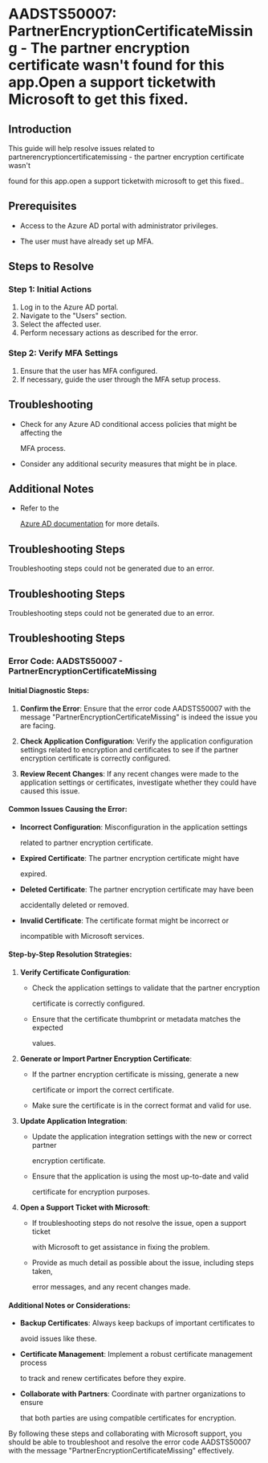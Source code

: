 
# AADSTS50007: PartnerEncryptionCertificateMissing - The partner encryption certificate wasn't found for this app.Open a support ticketwith Microsoft to get this fixed.


## Introduction

This guide will help resolve issues related to
partnerencryptioncertificatemissing - the partner encryption certificate wasn't

found for this app.open a support ticketwith microsoft to get this fixed..


## Prerequisites


* Access to the Azure AD portal with administrator privileges.

* The user must have already set up MFA.


## Steps to Resolve


### Step 1: Initial Actions

1. Log in to the Azure AD portal.
2. Navigate to the "Users" section.
3. Select the affected user.
4. Perform necessary actions as described for the error.


### Step 2: Verify MFA Settings

1. Ensure that the user has MFA configured.
2. If necessary, guide the user through the MFA setup process.


## Troubleshooting


* Check for any Azure AD conditional access policies that might be affecting the

  MFA process.

* Consider any additional security measures that might be in place.


## Additional Notes


* Refer to the

  [Azure AD 
documentation](https://learn.microsoft.com/en-us/azure/active-directory/)
  for more details.


## Troubleshooting Steps

Troubleshooting steps could not be generated due to an error.


## Troubleshooting Steps

Troubleshooting steps could not be generated due to an error.


## Troubleshooting Steps


### Error Code: AADSTS50007 - PartnerEncryptionCertificateMissing


#### Initial Diagnostic Steps:

1. **Confirm the Error**: Ensure that the error code AADSTS50007 with the
   message "PartnerEncryptionCertificateMissing" is indeed the issue you are
   facing.

2. **Check Application Configuration**: Verify the application configuration
   settings related to encryption and certificates to see if the partner
   encryption certificate is correctly configured.

3. **Review Recent Changes**: If any recent changes were made to the application
   settings or certificates, investigate whether they could have caused this
   issue.


#### Common Issues Causing the Error:


* **Incorrect Configuration**: Misconfiguration in the application settings

  related to partner encryption certificate.

* **Expired Certificate**: The partner encryption certificate might have

  expired.

* **Deleted Certificate**: The partner encryption certificate may have been

  accidentally deleted or removed.

* **Invalid Certificate**: The certificate format might be incorrect or

  incompatible with Microsoft services.


#### Step-by-Step Resolution Strategies:

1. **Verify Certificate Configuration**:

   * Check the application settings to validate that the partner encryption

     certificate is correctly configured.
   * Ensure that the certificate thumbprint or metadata matches the expected

     values.

2. **Generate or Import Partner Encryption Certificate**:

   * If the partner encryption certificate is missing, generate a new

     certificate or import the correct certificate.
   * Make sure the certificate is in the correct format and valid for use.

3. **Update Application Integration**:

   * Update the application integration settings with the new or correct partner

     encryption certificate.
   * Ensure that the application is using the most up-to-date and valid

     certificate for encryption purposes.

4. **Open a Support Ticket with Microsoft**:
   * If troubleshooting steps do not resolve the issue, open a support ticket

     with Microsoft to get assistance in fixing the problem.
   * Provide as much detail as possible about the issue, including steps taken,

     error messages, and any recent changes made.


#### Additional Notes or Considerations:


* **Backup Certificates**: Always keep backups of important certificates to

  avoid issues like these.

* **Certificate Management**: Implement a robust certificate management process

  to track and renew certificates before they expire.

* **Collaborate with Partners**: Coordinate with partner organizations to ensure

  that both parties are using compatible certificates for encryption.

By following these steps and collaborating with Microsoft support, you should be
able to troubleshoot and resolve the error code AADSTS50007 with the message
"PartnerEncryptionCertificateMissing" effectively.